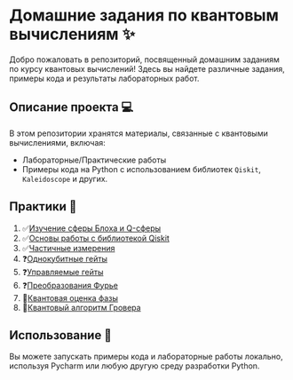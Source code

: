 # Домашние задания по квантовым вычислениям ✨

Добро пожаловать в репозиторий, посвященный домашним заданиям по курсу квантовых вычислений! Здесь вы найдете различные задания, примеры кода и результаты лабораторных работ.


## Описание проекта 💻
В этом репозитории хранятся материалы, связанные с квантовыми вычислениями, включая:
- Лабораторные/Практические работы
- Примеры кода на Python с использованием библиотек `Qiskit`, `Kaleidoscope` и других.

## Практики 📖
1. ✅[Изучение сферы Блоха и Q-сферы](https://github.com/cl7paBka/quantum-computing-bonch/blob/main/practice_1/README_practice_1.md) 
2. ✅[Основы работы c библиотекой Qiskit](https://github.com/cl7paBka/quantum-computing-bonch/blob/main/practice_2) 
3. ✅[Частичные измерения](https://github.com/cl7paBka/quantum-computing-bonch/blob/main/practice_3) 
4. ❓[Однокубитные гейты](https://github.com/cl7paBka/quantum-computing-bonch/blob/main/practice_4) 
5. ❓[Управляемые гейты](https://github.com/cl7paBka/quantum-computing-bonch/blob/main/practice_5) 
6. ❓[Преобразования Фурье](https://github.com/cl7paBka/quantum-computing-bonch/blob/main/practice_6) 
7. 📝[Квантовая оценка фазы](https://github.com/cl7paBka/quantum-computing-bonch/blob/main/practice_7) 
8. 📝[Квантовый алгоритм Гровера](https://github.com/cl7paBka/quantum-computing-bonch/blob/main/practice_8) 
## Использование 🚀
Вы можете запускать примеры кода и лабораторные работы локально, используя Pycharm или любую другую среду разработки Python.


